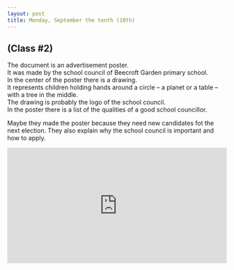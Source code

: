 ```yaml
---
layout: post
title: Monday, September the tenth (10th)
---
```


## (Class #2)

The document is an advertisement poster.  
It was made by the school council of Beecroft Garden primary school.  
In the center of the poster there is a drawing.  
It represents children holding hands around a circle – a planet or a table – with a tree in the middle.  
The drawing is probably the logo of the school council.  
In the poster there is a list of the qualities of a good school councillor.  

Maybe they made the poster because they need new candidates fot the next election. They also explain why the school council is important and how to apply.

<iframe width="100%" height="265" src="https://clyp.it/xe5y1rqk/widget" frameborder="0"></iframe>

